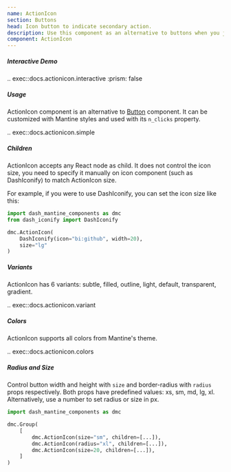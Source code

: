 ```yaml
---
name: ActionIcon
section: Buttons
head: Icon button to indicate secondary action.
description: Use this component as an alternative to buttons when you just want to use an icon.
component: ActionIcon
---
```


##### Interactive Demo

.. exec::docs.actionicon.interactive
    :prism: false

##### Usage

ActionIcon component is an alternative to [Button](/components/button) component. It can be customized with Mantine styles and used with its
`n_clicks` property.

.. exec::docs.actionicon.simple

##### Children

ActionIcon accepts any React node as child. It does not control the icon size, you need to specify it manually on icon
component (such as DashIconify) to match ActionIcon size.

For example, if you were to use DashIconify, you can set the icon size like this:

```python
import dash_mantine_components as dmc
from dash_iconify import DashIconify

dmc.ActionIcon(
    DashIconify(icon="bi:github", width=20),
    size="lg"
)
```

##### Variants

ActionIcon has 6 variants: subtle, filled, outline, light, default, transparent, gradient.

.. exec::docs.actionicon.variant

##### Colors

ActionIcon supports all colors from Mantine's theme.

.. exec::docs.actionicon.colors

##### Radius and Size

Control button width and height with `size` and border-radius with `radius` props respectively. Both props have
predefined values: xs, sm, md, lg, xl. Alternatively, use a number to set radius or size in px.

```python
import dash_mantine_components as dmc

dmc.Group(
    [
        dmc.ActionIcon(size="sm", children=[...]),
        dmc.ActionIcon(radius="xl", children=[...]),
        dmc.ActionIcon(size=20, children=[...]),
    ]
)
```
